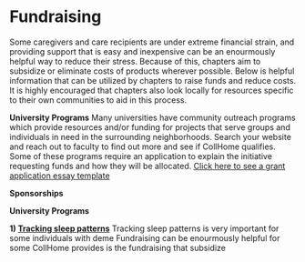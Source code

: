 # Fundraising

Some caregivers and care recipients are under extreme financial strain, and providing support that is easy and inexpensive can be an enourmously helpful way to reduce their stress. Because of this, chapters aim to subsidize or eliminate costs of products wherever possible. Below is helpful information that can be utilized by chapters to raise funds and reduce costs. It is highly encouraged that chapters also look locally for resources specific to their own communities to aid in this process.

**University Programs**
Many universities have community outreach programs which provide resources and/or funding for projects that serve groups and individuals in need in the surrounding neighborhoods. Search your website and reach out to faculty to find out more and see if CollHome qualifies. Some of these programs require an application to explain the initiative requesting funds and how they will be allocated. [Click here to see a grant application essay template](https://github.com/CollHome/collhome-resources/blob/master/Start%20a%20CollHome/Fundraising/Grant%20Essay%20Template)

**Sponsorships**


**University Programs**

**1) [Tracking sleep patterns](../../Product%20Guides/Fitbit/README.md)**
        Tracking sleep patterns is very important for some individuals with deme
Fundraising can be enourmously helpful for some  CollHome provides is the fundraising that subsidize
